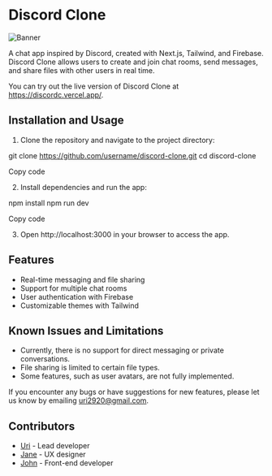 # Discord Clone

![Banner](https://i.imgur.com/NMPcIUi.png)

A chat app inspired by Discord, created with Next.js, Tailwind, and Firebase. Discord Clone allows users to create and join chat rooms, send messages, and share files with other users in real time.

You can try out the live version of Discord Clone at https://discordc.vercel.app/.

## Installation and Usage

1. Clone the repository and navigate to the project directory:

git clone https://github.com/username/discord-clone.git
cd discord-clone

Copy code

2. Install dependencies and run the app:

npm install
npm run dev

Copy code

3. Open http://localhost:3000 in your browser to access the app.

## Features

- Real-time messaging and file sharing
- Support for multiple chat rooms
- User authentication with Firebase
- Customizable themes with Tailwind

## Known Issues and Limitations

- Currently, there is no support for direct messaging or private conversations.
- File sharing is limited to certain file types.
- Some features, such as user avatars, are not fully implemented.

If you encounter any bugs or have suggestions for new features, please let us know by emailing uri2920@gmail.com.

## Contributors

- [Uri](https://github.com/uri2920) - Lead developer
- [Jane](https://github.com/jane-doe) - UX designer
- [John](https://github.com/john-smith) - Front-end developer
